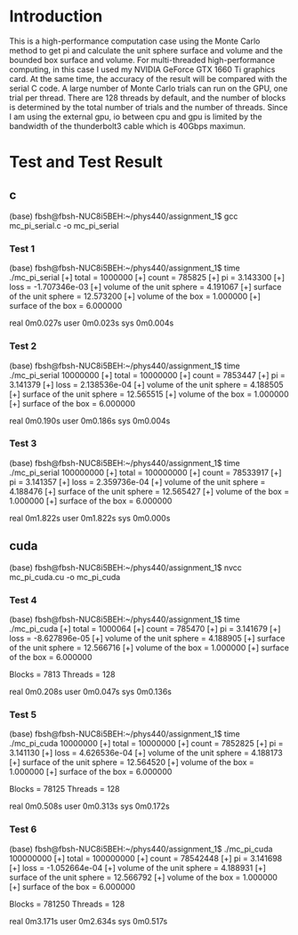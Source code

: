# Introduction

This is a high-performance computation case using the Monte Carlo method to get pi and calculate the unit sphere surface and volume and the bounded box surface and volume. For multi-threaded high-performance computing, in this case I used my NVIDIA GeForce GTX 1660 Ti graphics card. At the same time, the accuracy of the result will be compared with the serial C code. A large number of Monte Carlo trials can run on the GPU, one trial per thread. There are 128 threads by default, and the number of blocks is determined by the total number of trials and the number of threads. Since I am using the external gpu, io between cpu and gpu is limited by the bandwidth of the thunderbolt3 cable which is 40Gbps maximun.

# Test and Test Result

## c 

(base) fbsh@fbsh-NUC8i5BEH:~/phys440/assignment_1$ gcc mc_pi_serial.c -o mc_pi_serial

### Test 1
(base) fbsh@fbsh-NUC8i5BEH:~/phys440/assignment_1$ time ./mc_pi_serial 
[+] total                       = 1000000
[+] count                       = 785825
[+] pi                          = 3.143300
[+] loss                        = -1.707346e-03
[+] volume of the unit sphere   = 4.191067
[+] surface of the unit sphere  = 12.573200
[+] volume of the box           = 1.000000
[+] surface of the box          = 6.000000

real    0m0.027s
user    0m0.023s
sys     0m0.004s

### Test 2
(base) fbsh@fbsh-NUC8i5BEH:~/phys440/assignment_1$ time ./mc_pi_serial 10000000
[+] total                       = 10000000
[+] count                       = 7853447
[+] pi                          = 3.141379
[+] loss                        = 2.138536e-04
[+] volume of the unit sphere   = 4.188505
[+] surface of the unit sphere  = 12.565515
[+] volume of the box           = 1.000000
[+] surface of the box          = 6.000000

real    0m0.190s
user    0m0.186s
sys     0m0.004s

### Test 3
(base) fbsh@fbsh-NUC8i5BEH:~/phys440/assignment_1$ time ./mc_pi_serial 100000000
[+] total                       = 100000000
[+] count                       = 78533917
[+] pi                          = 3.141357
[+] loss                        = 2.359736e-04
[+] volume of the unit sphere   = 4.188476
[+] surface of the unit sphere  = 12.565427
[+] volume of the box           = 1.000000
[+] surface of the box          = 6.000000

real    0m1.822s
user    0m1.822s
sys     0m0.000s

## cuda

(base) fbsh@fbsh-NUC8i5BEH:~/phys440/assignment_1$ nvcc mc_pi_cuda.cu -o mc_pi_cuda

### Test 4
(base) fbsh@fbsh-NUC8i5BEH:~/phys440/assignment_1$ time ./mc_pi_cuda
[+] total                       = 1000064
[+] count                       = 785470
[+] pi                          = 3.141679
[+] loss                        = -8.627896e-05
[+] volume of the unit sphere   = 4.188905
[+] surface of the unit sphere  = 12.566716
[+] volume of the box           = 1.000000
[+] surface of the box          = 6.000000

Blocks  = 7813
Threads = 128

real    0m0.208s
user    0m0.047s
sys     0m0.136s

### Test 5
(base) fbsh@fbsh-NUC8i5BEH:~/phys440/assignment_1$ time ./mc_pi_cuda 10000000
[+] total                       = 10000000
[+] count                       = 7852825
[+] pi                          = 3.141130
[+] loss                        = 4.626536e-04
[+] volume of the unit sphere   = 4.188173
[+] surface of the unit sphere  = 12.564520
[+] volume of the box           = 1.000000
[+] surface of the box          = 6.000000

Blocks  = 78125
Threads = 128

real    0m0.508s
user    0m0.313s
sys     0m0.172s

### Test 6
(base) fbsh@fbsh-NUC8i5BEH:~/phys440/assignment_1$ ./mc_pi_cuda 100000000
[+] total                       = 100000000
[+] count                       = 78542448
[+] pi                          = 3.141698
[+] loss                        = -1.052664e-04
[+] volume of the unit sphere   = 4.188931
[+] surface of the unit sphere  = 12.566792
[+] volume of the box           = 1.000000
[+] surface of the box          = 6.000000

Blocks  = 781250
Threads = 128

real    0m3.171s
user    0m2.634s
sys     0m0.517s